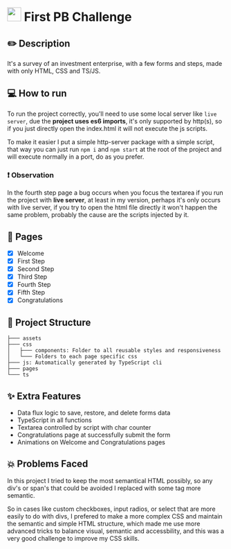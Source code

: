 # <img style="width: 32px; height: 32px; padding-top: 8px;" src="https://s3.amazonaws.com/gupy5/production/companies/417/career/35254/images/2021-11-05_19-02_logo.png" /> First PB Challenge

## :pencil2: Description

It's a survey of an investment enterprise, with a few forms and steps, made with only HTML, CSS and TS/JS.

## :computer: How to run

To run the project correctly, you'll need to use some local server like `live server`, due the <strong>project uses es6 imports</strong>, it's only supported by http(s), so if you just directly open the index.html it will not execute the js scripts.

To make it easier I put a simple http-server package with a simple script, that way you can just run `npm i` and `npm start` at the root of the project and will execute normally in a port, do as you prefer.

### :exclamation: Observation

In the fourth step page a bug occurs when you focus the textarea if you run the project with <strong>live server</strong>, at least in my version, perhaps it's only occurs with live server, if you try to open the html file directly it won't happen the same problem, probably the cause are the scripts injected by it.

## :page_facing_up: Pages

- [x] Welcome
- [x] First Step
- [x] Second Step
- [x] Third Step
- [x] Fourth Step
- [x] Fifth Step
- [x] Congratulations

## :file_folder: Project Structure

```
├─── assets
├─── css
│   ├─── components: Folder to all reusable styles and responsiveness
│   └─── Folders to each page specific css
├─── js: Automatically generated by TypeScript cli
├─── pages
└─── ts
```

## :sparkles: Extra Features

- Data flux logic to save, restore, and delete forms data
- TypeScript in all functions
- Textarea controlled by script with char counter
- Congratulations page at successfully submit the form
- Animations on Welcome and Congratulations pages

## :boom: Problems Faced

In this project I tried to keep the most semantical HTML possibly, so any div's or span's that could be avoided I replaced with some tag more semantic.

So in cases like custom checkboxes, input radios, or select that are more easily to do with divs, I prefered to make a more complex CSS and maintain the semantic and simple HTML structure, which made me use more advanced tricks to balance visual, semantic and accessbility, and this was a very good challenge to improve my CSS skills.
